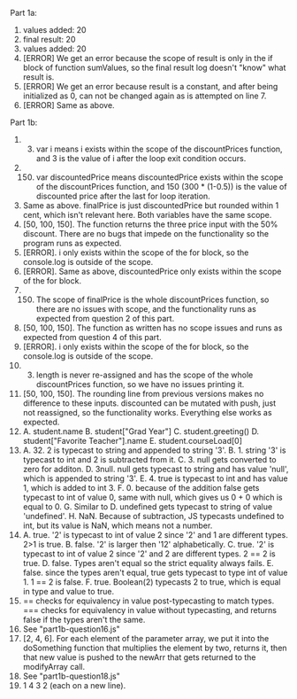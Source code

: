 Part 1a:
1. values added: 20
2. final result: 20
3. values added: 20
4. [ERROR] We get an error because the scope of result is only in the if block of function sumValues, so the final result log doesn't "know" what result is.
5. [ERROR] We get an error because result is a constant, and after being initialized as 0, can not be changed again as is attempted on line 7.
6. [ERROR] Same as above.

Part 1b:

1. 3. var i means i exists within the scope of the discountPrices function, and 3 is the value of i after the loop exit condition occurs.
2. 150. var discountedPrice means discountedPrice exists within the scope of the discountPrices function, and 150 (300 * (1-0.5)) is the value of discounted price after the last for loop iteration.
3. Same as above. finalPrice is just discountedPrice but rounded within 1 cent, which isn't relevant here. Both variables have the same scope.
4. [50, 100, 150]. The function returns the three price input with the 50% discount. There are no bugs that impede on the functionality so the program runs as expected.
5. [ERROR]. i only exists within the scope of the for block, so the console.log is outside of the scope.
6. [ERROR]. Same as above, discountedPrice only exists within the scope of the for block.
7. 150. The scope of finalPrice is the whole discountPrices function, so there are no issues with scope, and the functionality runs as expected from question 2 of this part.
8. [50, 100, 150]. The function as written has no scope issues and runs as expected from question 4 of this part.
9. [ERROR]. i only exists within the scope of the for block, so the console.log is outside of the scope.
10. 3. length is never re-assigned and has the scope of the whole discountPrices function, so we have no issues printing it.
11. [50, 100, 150]. The rounding line from previous versions makes no difference to these inputs. discounted can be mutated with push, just not reassigned, so the functionality works. Everything else works as expected.
12. A. student.name
    B. student["Grad Year"]
    C. student.greeting()
    D. student["Favorite Teacher"].name
    E. student.courseLoad[0]
13. A. 32. 2 is typecast to string and appended to string '3'.
    B. 1. string '3' is typecast to int and 2 is subtracted from it.
    C. 3. null gets converted to zero for additon.
    D. 3null. null gets typecast to string and has value 'null', which is appended to string '3'.
    E. 4. true is typecast to int and has value 1, which is added to int 3.
    F. 0. because of the addition false gets typecast to int of value 0, same with null, which gives us 0 + 0 which is equal to 0.
    G. Similar to D. undefined gets typecast to string of value 'undefined'.
    H. NaN. Because of subtraction, JS typecasts undefined to int, but its value is NaN, which means not a number.
14. A. true. '2' is typecast to int of value 2 since '2' and 1 are different types. 2>1 is true.
    B. false. '2' is larger then '12' alphabetically.
    C. true. '2' is typecast to int of value 2 since '2' and 2 are different types. 2 == 2 is true.
    D. false. Types aren't equal so the strict equality always fails.
    E. false. since the types aren't equal, true gets typecast to type int of value 1. 1 == 2 is false.
    F. true. Boolean(2) typecasts 2 to true, which is equal in type and value to true.
15. == checks for equivalency in value post-typecasting to match types. === checks for equivalency in value without typecasting, and returns false if the types aren't the same.
16. See "part1b-question16.js"
17. [2, 4, 6]. For each element of the parameter array, we put it into the doSomething function that multiplies the element by two, returns it, then that new value is pushed to the newArr that gets returned to the modifyArray call.
18. See "part1b-question18.js"
19. 1 4 3 2 (each on a new line).
